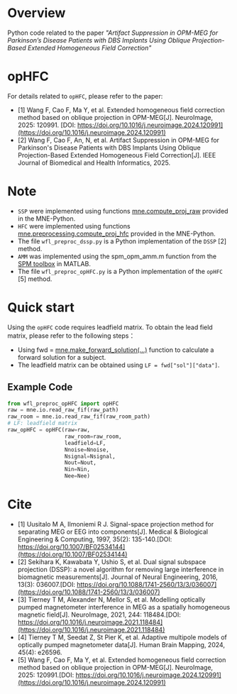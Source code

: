 # Overview

Python code related to the paper *"Artifact Suppression in OPM-MEG for Parkinson’s Disease Patients with DBS Implants Using Oblique Projection-Based Extended Homogeneous Field Correction"*


# opHFC
For details related to `opHFC`, please refer to the paper: 


- [1] Wang F, Cao F, Ma Y, et al. Extended homogeneous field correction method based on oblique projection in OPM-MEG[J]. NeuroImage, 2025: 120991.
 [DOI: https://doi.org/10.1016/j.neuroimage.2024.120991](https://doi.org/10.1016/j.neuroimage.2024.120991)
- [2] Wang F, Cao F, An, N, et al. Artifact Suppression in OPM-MEG for Parkinson's Disease Patients with DBS Implants Using Oblique Projection-Based Extended Homogeneous Field Correction[J]. IEEE Journal of Biomedical and Health Informatics, 2025.

# Note
- `SSP` were implemented using functions [mne.compute_proj_raw](https://mne.tools/stable/generated/mne.compute_proj_raw.html#mne.compute_proj_raw) provided in the MNE-Python.
-  `HFC` were implemented using functions [mne.preprocessing.compute_proj_hfc](https://mne.tools/stable/generated/mne.preprocessing.compute_proj_hfc.html#mne.preprocessing.compute_proj_hfc) provided in the MNE-Python.
- The file `wfl_preproc_dssp.py` is a Python implementation of the `DSSP` [2] method.
- `AMM` was implemented using the spm_opm_amm.m function from the [SPM toolbox](https://github.com/spm/spm) in MATLAB.
- The file `wfl_preproc_opHFC.py` is a Python implementation of the `opHFC` [5] method.

# Quick start
Using the `opHFC` code requires leadfield matrix. To obtain the lead field matrix, please refer to the following steps：
- Using fwd = [mne.make_forward_solution(...)](https://mne.tools/stable/generated/mne.make_forward_solution.html#mne.make_forward_solution) function to calculate a forward solution for a subject.
- The leadfield matrix can be obtained using `LF = fwd["sol"]["data"]`.


## Example Code
```python
from wfl_preproc_opHFC import opHFC
raw = mne.io.read_raw_fif(raw_path)
raw_room = mne.io.read_raw_fif(raw_room_path)
# LF: leadfield matrix
raw_opHFC = opHFC(raw=raw,
                  raw_room=raw_room,
                  leadfield=LF,
                  Nnoise=Nnoise,
                  Nsignal=Nsignal,
                  Nout=Nout,
                  Nin=Nin,
                  Nee=Nee)
```


# Cite

- [1] Uusitalo M A, Ilmoniemi R J. Signal-space projection method for separating MEG or EEG into components[J]. Medical & Biological Engineering & Computing, 1997, 35(2): 135-140.[DOI: https://doi.org/10.1007/BF02534144](https://doi.org/10.1007/BF02534144)
- [2] Sekihara K, Kawabata Y, Ushio S, et al. Dual signal subspace projection (DSSP): a novel algorithm for removing large interference in biomagnetic measurements[J]. Journal of Neural Engineering, 2016, 13(3): 036007.[DOI: https://doi.org/10.1088/1741-2560/13/3/036007](https://doi.org/10.1088/1741-2560/13/3/036007)
- [3] Tierney T M, Alexander N, Mellor S, et al. Modelling optically pumped magnetometer interference in MEG as a spatially homogeneous magnetic field[J]. NeuroImage, 2021, 244: 118484.[DOI: https://doi.org/10.1016/j.neuroimage.2021.118484](https://doi.org/10.1016/j.neuroimage.2021.118484)
- [4] Tierney T M, Seedat Z, St Pier K, et al. Adaptive multipole models of optically pumped magnetometer data[J]. Human Brain Mapping, 2024, 45(4): e26596.
- [5] Wang F, Cao F, Ma Y, et al. Extended homogeneous field correction method based on oblique projection in OPM-MEG[J]. NeuroImage, 2025: 120991.[DOI: https://doi.org/10.1016/j.neuroimage.2024.120991](https://doi.org/10.1016/j.neuroimage.2024.120991)





